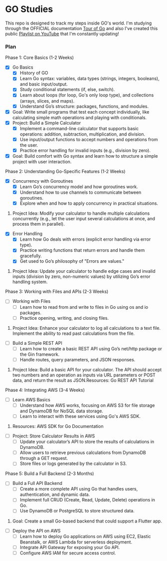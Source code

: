 # GO Studies

This repo is designed to track my steps inside GO's world. I'm studying through the OFFICIAL documentation [Tour of Go](https://go.dev/tour/welcome/1) and also I've created this public [Playlist on YouTube](https://www.youtube.com/watch?v=f6kdp27TYZs&list=PLI12PnJqTSg0Lz2n5-wL_SnWorVbJ7or9) that I'm constantly updating!

### Plan

Phase 1: Core Basics (1-2 Weeks)
- [x] Go Basics
    - [x] History of GO
    - [x] Learn Go syntax: variables, data types (strings, integers, booleans), and basic input/output.
    - [x] Study conditional statements (if, else, switch).
    - [x] Learn about loops (for loop, Go's only loop type), and collections (arrays, slices, and maps).
    - [x] Understand Go’s structure: packages, functions, and modules.
- [x] Goal: Write small programs that test each concept individually, like calculating simple math operations and playing with conditionals.
- [x] Project: Build a Simple Calculator
    - [x] Implement a command-line calculator that supports basic operations: addition, subtraction, multiplication, and division.
    - [x] Use input/output functions to accept numbers and operations from the user.
    - [x] Practice error handling for invalid inputs (e.g., division by zero).
- [x] Goal: Build comfort with Go syntax and learn how to structure a simple project with user interaction.

Phase 2: Understanding Go-Specific Features (1-2 Weeks)
- [x] Concurrency with Goroutines
    - [x] Learn Go’s concurrency model and how goroutines work.
    - [x] Understand how to use channels to communicate between goroutines.
    - [x] Explore when and how to apply concurrency in practical situations.
1. Project Idea: Modify your calculator to handle multiple calculations concurrently (e.g., let the user input several calculations at once, and process them in parallel).
- [x] Error Handling
    - [x] Learn how Go deals with errors (explicit error handling via error type).
    - [x] Practice writing functions that return errors and handle them gracefully.
    - [x] Get used to Go’s philosophy of "Errors are values."
1. Project Idea: Update your calculator to handle edge cases and invalid inputs (division by zero, non-numeric values) by utilizing Go’s error handling system.

Phase 3: Working with Files and APIs (2-3 Weeks)
- [ ] Working with Files
    - [ ] Learn how to read from and write to files in Go using os and io packages.
    - [ ] Practice opening, writing, and closing files.
1. Project Idea: Enhance your calculator to log all calculations to a text file. Implement the ability to read past calculations from the file.
- [ ] Build a Simple REST API
    - [ ] Learn how to create a basic REST API using Go’s net/http package or the Gin framework.
    - [ ] Handle routes, query parameters, and JSON responses.
1. Project Idea: Build a basic API for your calculator. The API should accept two numbers and an operation as inputs via URL parameters or POST data, and return the result as JSON.Resources: Go REST API Tutorial

Phase 4: Integrating AWS (3-4 Weeks)
- [ ] Learn AWS Basics
    - [ ] Understand how AWS works, focusing on AWS S3 for file storage and DynamoDB for NoSQL data storage.
    - [ ] Learn to interact with these services using Go's AWS SDK.
1. Resources: AWS SDK for Go Documentation
- [ ] Project: Store Calculator Results in AWS
    - [ ] Update your calculator’s API to store the results of calculations in DynamoDB.
    - [ ] Allow users to retrieve previous calculations from DynamoDB through a GET request.
    - [ ] Store files or logs generated by the calculator in S3.

Phase 5: Build a Full Backend (2-3 Months)
- [ ] Build a Full API Backend
    - [ ] Create a more complete API using Go that handles users, authentication, and dynamic data.
    - [ ] Implement full CRUD (Create, Read, Update, Delete) operations in Go.
    - [ ] Use DynamoDB or PostgreSQL to store structured data.
1. Goal: Create a small Go-based backend that could support a Flutter app.
- [ ] Deploy the API on AWS
    - [ ] Learn how to deploy Go applications on AWS using EC2, Elastic Beanstalk, or AWS Lambda for serverless deployment.
    - [ ] Integrate API Gateway for exposing your Go API.
    - [ ] Configure AWS IAM for secure access control.
